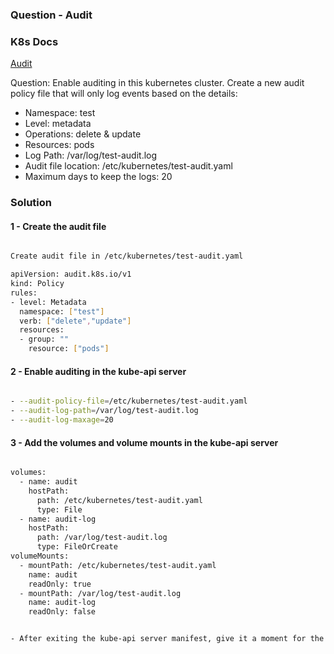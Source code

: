 ### Question - Audit

### K8s Docs

[Audit](https://kubernetes.io/docs/tasks/debug-application-cluster/audit/)

Question: Enable auditing in this kubernetes cluster. Create a new audit policy file that will only log events based on the details:

- Namespace: test
- Level: metadata
- Operations: delete & update
- Resources: pods
- Log Path: /var/log/test-audit.log
- Audit file location: /etc/kubernetes/test-audit.yaml
- Maximum days to keep the logs: 20

### Solution

#### 1 - Create the audit file

```sh

Create audit file in /etc/kubernetes/test-audit.yaml

apiVersion: audit.k8s.io/v1
kind: Policy
rules:
- level: Metadata
  namespace: ["test"]
  verb: ["delete","update"]
  resources:
  - group: ""
    resource: ["pods"]

```

#### 2 - Enable auditing in the kube-api server

```sh

- --audit-policy-file=/etc/kubernetes/test-audit.yaml
- --audit-log-path=/var/log/test-audit.log
- --audit-log-maxage=20

```

#### 3 - Add the volumes and volume mounts in the kube-api server

```sh

volumes:
  - name: audit
    hostPath:
      path: /etc/kubernetes/test-audit.yaml
      type: File
  - name: audit-log
    hostPath:
      path: /var/log/test-audit.log
      type: FileOrCreate
volumeMounts:
  - mountPath: /etc/kubernetes/test-audit.yaml
    name: audit
    readOnly: true
  - mountPath: /var/log/test-audit.log
    name: audit-log
    readOnly: false


- After exiting the kube-api server manifest, give it a moment for the server to restart and for changes to take effect.

```
